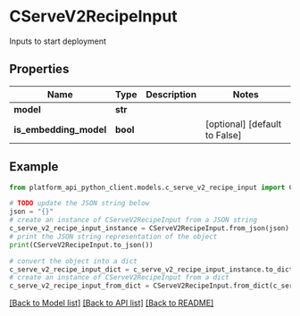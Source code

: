 # CServeV2RecipeInput

Inputs to start deployment

## Properties

Name | Type | Description | Notes
------------ | ------------- | ------------- | -------------
**model** | **str** |  | 
**is_embedding_model** | **bool** |  | [optional] [default to False]

## Example

```python
from platform_api_python_client.models.c_serve_v2_recipe_input import CServeV2RecipeInput

# TODO update the JSON string below
json = "{}"
# create an instance of CServeV2RecipeInput from a JSON string
c_serve_v2_recipe_input_instance = CServeV2RecipeInput.from_json(json)
# print the JSON string representation of the object
print(CServeV2RecipeInput.to_json())

# convert the object into a dict
c_serve_v2_recipe_input_dict = c_serve_v2_recipe_input_instance.to_dict()
# create an instance of CServeV2RecipeInput from a dict
c_serve_v2_recipe_input_from_dict = CServeV2RecipeInput.from_dict(c_serve_v2_recipe_input_dict)
```
[[Back to Model list]](../README.md#documentation-for-models) [[Back to API list]](../README.md#documentation-for-api-endpoints) [[Back to README]](../README.md)


